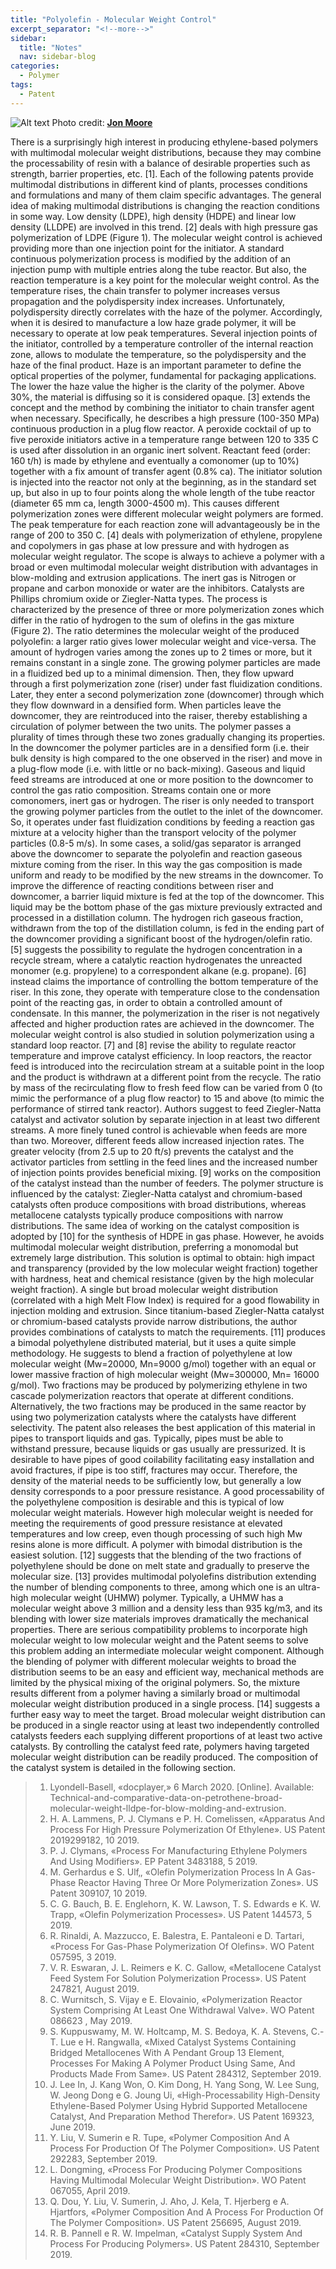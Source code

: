 ```yaml
---
title: "Polyolefin - Molecular Weight Control"
excerpt_separator: "<!--more-->"
sidebar:
  title: "Notes"
  nav: sidebar-blog
categories:
  - Polymer
tags:
  - Patent
---
```

![Alt text](/assets/images/jon-moore-tIgJR__pjZw-unsplash.jpg)
Photo credit: [**Jon Moore**](https://unsplash.com)

There is a surprisingly high interest in producing ethylene-based polymers with multimodal molecular weight distributions, because they may combine the processability of resin with a balance of desirable properties such as strength, barrier properties, etc. [1]. Each of the following patents provide multimodal distributions in different kind of plants, processes conditions and formulations and many of them claim specific advantages. The general idea of making multimodal distributions is changing the reaction conditions in some way. Low density (LDPE), high density (HDPE) and linear low density (LLDPE) are involved in this trend.
[2] deals with high pressure gas polymerization of LDPE (Figure 1). The molecular weight control is achieved providing more than one injection point for the initiator. A standard continuous polymerization process is modified by the addition of an injection pump with multiple entries along the tube reactor. But also, the reaction temperature is a key point for the molecular weight control. As the temperature rises, the chain transfer to polymer increases versus propagation and the polydispersity index increases. Unfortunately, polydispersity directly correlates with the haze of the polymer. Accordingly, when it is desired to manufacture a low haze grade polymer, it will be necessary to operate at low peak temperatures. Several injection points of the initiator, controlled by a temperature controller of the internal reaction zone, allows to modulate the temperature, so the polydispersity and the haze of the final product. Haze is an important parameter to define the optical properties of the polymer, fundamental for packaging applications. The lower the haze value the higher is the clarity of the polymer. Above 30%, the material is diffusing so it is considered opaque. [3] extends the concept and the method by combining the initiator to chain transfer agent when necessary. Specifically, he describes a high pressure (100-350 MPa) continuous production in a plug flow reactor. A peroxide cocktail of up to five peroxide initiators active in a temperature range between 120 to 335 C is used after dissolution in an organic inert solvent. Reactant feed (order: 160 t/h) is made by ethylene and eventually a comonomer (up to 10%) together with a fix amount of transfer agent (0.8% ca). The initiator solution is injected into the reactor not only at the beginning, as in the standard set up, but also in up to four points along the whole length of the tube reactor (diameter 65 mm ca, length 3000-4500 m). This causes different polymerization zones were different molecular weight polymers are formed. The peak temperature for each reaction zone will advantageously be in the range of 200 to 350 C. 
[4] deals with polymerization of ethylene, propylene and copolymers in gas phase at low pressure and with hydrogen as molecular weight regulator. The scope is always to achieve a polymer with a broad or even multimodal molecular weight distribution with advantages in blow-molding and extrusion applications. The inert gas is Nitrogen or propane and carbon monoxide or water are the inhibitors. Catalysts are Phillips chromium oxide or Ziegler-Natta types. The process is characterized by the presence of three or more polymerization zones which differ in the ratio of hydrogen to the sum of olefins in the gas mixture (Figure 2). The ratio determines the molecular weight of the produced polyolefin: a larger ratio gives lower molecular weight and vice-versa. The amount of hydrogen varies among the zones up to 2 times or more, but it remains constant in a single zone. The growing polymer particles are made in a fluidized bed up to a minimal dimension. Then, they flow upward through a first polymerization zone (riser) under fast fluidization conditions. Later, they enter a second polymerization zone (downcomer) through which they flow downward in a densified form. When particles leave the downcomer, they are reintroduced into the raiser, thereby establishing a circulation of polymer between the two units. The polymer passes a plurality of times through these two zones gradually changing its properties. In the downcomer the polymer particles are in a densified form (i.e. their bulk density is high compared to the one observed in the riser) and move in a plug-flow mode (i.e. with little or no back-mixing). Gaseous and liquid feed streams are introduced at one or more position to the downcomer to control the gas ratio composition. Streams contain one or more comonomers, inert gas or hydrogen. The riser is only needed to transport the growing polymer particles from the outlet to the inlet of the downcomer. So, it operates under fast fluidization conditions by feeding a reaction gas mixture at a velocity higher than the transport velocity of the polymer particles (0.8-5 m/s). In some cases, a solid/gas separator is arranged above the downcomer to separate the polyolefin and reaction gaseous mixture coming from the riser. In this way the gas composition is made uniform and ready to be modified by the new streams in the downcomer. To improve the difference of reacting conditions between riser and downcomer, a barrier liquid mixture is fed at the top of the downcomer. This liquid may be the bottom phase of the gas mixture previously extracted and processed in a distillation column. The hydrogen rich gaseous fraction, withdrawn from the top of the distillation column, is fed in the ending part of the downcomer providing a significant boost of the hydrogen/olefin ratio. [5] suggests the possibility to regulate the hydrogen concentration in a recycle stream, where a catalytic reaction hydrogenates the unreacted monomer (e.g. propylene) to a correspondent alkane (e.g. propane). [6] instead claims the importance of controlling the bottom temperature of the riser. In this zone, they operate with temperature close to the condensation point of the reacting gas, in order to obtain a controlled amount of condensate. In this manner, the polymerization in the riser is not negatively affected and higher production rates are achieved in the downcomer.
The molecular weight control is also studied in solution polymerization using a standard loop reactor. [7] and [8] revise the ability to regulate reactor temperature and improve catalyst efficiency. In loop reactors, the reactor feed is introduced into the recirculation stream at a suitable point in the loop and the product is withdrawn at a different point from the recycle. The ratio by mass of the recirculating flow to fresh feed flow can be varied from 0 (to mimic the performance of a plug flow reactor) to 15 and above (to mimic the performance of stirred tank reactor). Authors suggest to feed Ziegler-Natta catalyst and activator solution by separate injection in at least two different streams. A more finely tuned control is achievable when feeds are more than two. Moreover, different feeds allow increased injection rates. The greater velocity (from 2.5 up to 20 ft/s) prevents the catalyst and the activator particles from settling in the feed lines and the increased number of injection points provides beneficial mixing. 
[9] works on the composition of the catalyst instead than the number of feeders. The polymer structure is influenced by the catalyst: Ziegler-Natta catalyst and chromium-based catalysts often produce compositions with broad distributions, whereas metallocene catalysts typically produce compositions with narrow distributions. The same idea of working on the catalyst composition is adopted by [10] for the synthesis of HDPE in gas phase. However, he avoids multimodal molecular weight distribution, preferring a monomodal but extremely large distribution. This solution is optimal to obtain: high impact and transparency (provided by the low molecular weight fraction) together with hardness, heat and chemical resistance (given by the high molecular weight fraction). A single but broad molecular weight distribution (correlated with a high Melt Flow Index) is required for a good flowability in injection molding and extrusion. Since titanium-based Ziegler-Natta catalyst or chromium-based catalysts provide narrow distributions, the author provides combinations of catalysts to match the requirements. 
[11] produces a bimodal polyethylene distributed material, but it uses a quite simple methodology. He suggests to blend a fraction of polyethylene at low molecular weight (Mw=20000, Mn=9000 g/mol) together with an equal or lower massive fraction of high molecular weight (Mw=300000, Mn= 16000 g/mol). Two fractions may be produced by polymerizing ethylene in two cascade polymerization reactors that operate at different conditions. Alternatively, the two fractions may be produced in the same reactor by using two polymerization catalysts where the catalysts have different selectivity. The patent also releases the best application of this material in pipes to transport liquids and gas. Typically, pipes must be able to withstand pressure, because liquids or gas usually are pressurized. It is desirable to have pipes of good coilability facilitating easy installation and avoid fractures, if pipe is too stiff, fractures may occur. Therefore, the density of the material needs to be sufficiently low, but generally a low density corresponds to a poor pressure resistance. A good processability of the polyethylene composition is desirable and this is typical of low molecular weight materials. However high molecular weight is needed for meeting the requirements of good pressure resistance at elevated temperatures and low creep, even though processing of such high Mw resins alone is more difficult. A polymer with bimodal distribution is the easiest solution.
[12] suggests that the blending of the two fractions of polyethylene should be done on melt state and gradually to preserve the molecular size. [13] provides multimodal polyolefins distribution extending the number of blending components to three, among which one is an ultra-high molecular weight (UHMW) polymer. Typically, a UHMW has a molecular weight above 3 million and a density less than 935 kg/m3, and its blending with lower size materials improves dramatically the mechanical properties. There are serious compatibility problems to incorporate high molecular weight to low molecular weight and the Patent seems to solve this problem adding an intermediate molecular weight component.
Although the blending of polymer with different molecular weights to broad the distribution seems to be an easy and efficient way, mechanical methods are limited by the physical mixing of the original polymers. So, the mixture results different from a polymer having a similarly broad or multimodal molecular weight distribution produced in a single process. [14] suggests a further easy way to meet the target. Broad molecular weight distribution can be produced in a single reactor using at least two independently controlled catalysts feeders each supplying different proportions of at least two active catalysts. By controlling the catalyst feed rate, polymers having targeted molecular weight distribution can be readily produced. The composition of the catalyst system is detailed in the following section.

>1. Lyondell-Basell, «docplayer,» 6 March 2020. [Online]. Available: Technical-and-comparative-data-on-petrothene-broad-molecular-weight-lldpe-for-blow-molding-and-extrusion.
>2. H. A. Lammens, P. J. Clymans e P. H. Comelissen, «Apparatus And Process For High Pressure Polymerization Of Ethylene». US Patent 2019299182, 10 2019.
>3. P. J. Clymans, «Process For Manufacturing Ethylene Polymers And Using Modifiers». EP Patent 3483188, 5 2019.
>4. M. Gerhardus e S. Ulf‚, «Olefin Polymerization Process In A Gas-Phase Reactor Having Three Or More Polymerization Zones». US Patent 309107, 10 2019.
>5. C. G. Bauch, B. E. Englehorn, K. W. Lawson, T. S. Edwards e K. W. Trapp, «Olefin Polymerization Processes». US Patent 144573, 5 2019.
>6. R. Rinaldi, A. Mazzucco, E. Balestra, E. Pantaleoni e D. Tartari, «Process For Gas-Phase Polymerization Of Olefins». WO Patent 057595, 3 2019.
>7. V. R. Eswaran, J. L. Reimers e K. C. Gallow, «Metallocene Catalyst Feed System For Solution Polymerization Process». US Patent 247821, August 2019.
>8. C. Wurnitsch, S. Vijay e E. Elovainio, «Polymerization Reactor System Comprising At Least One Withdrawal Valve». WO Patent 086623 , May 2019.
>9. S. Kuppuswamy, M. W. Holtcamp, M. S. Bedoya, K. A. Stevens, C.-T. Lue e H. Rangwalla, «Mixed Catalyst Systems Containing Bridged Metallocenes With A Pendant Group 13 Element, Processes For Making A Polymer Product Using Same, And Products Made From Same». US Patent 284312, September 2019.
>10. J. Lee In, J. Kang Won, O. Kim Dong, H. Yang Song, W. Lee Sung, W. Jeong Dong e G. Joung Ui, «High-Processability High-Density Ethylene-Based Polymer Using Hybrid Supported Metallocene Catalyst, And Preparation Method Therefor». US Patent 169323, June 2019.
>11. Y. Liu, V. Sumerin e R. Tupe, «Polymer Composition And A Process For Production Of The Polymer Composition». US Patent 292283, September 2019.
>12. L. Dongming, «Process For Producing Polymer Compositions Having Multimodal Molecular Weight Distribution». WO Patent 067055, April 2019.
>13. Q. Dou, Y. Liu, V. Sumerin, J. Aho, J. Kela, T. Hjerberg e A. Hjartfors, «Polymer Composition And A Process For Production Of The Polymer Composition». US Patent 256695, August 2019.
>14. R. B. Pannell e R. W. Impelman, «Catalyst Supply System And Process For Producing Polymers». US Patent 284310, September 2019.
